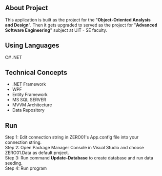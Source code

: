 ## About Project
This application is built as the project for the "**Object-Oriented Analysis and Design**". Then it gets upgraded to served as the project for "**Advanced Software Engineering**" subject at UIT - SE faculty.

## Using Languages
C# .NET

## Technical Concepts
- .NET Framework
- WPF
- Entity Framework
- MS SQL SERVER
- MVVM Architecture
- Data Repository

## Run
Step 1: Edit connection string in ZERO01's App.config file into your connection string.<br />
Step 2: Open Package Manager Console in Visual Studio and choose ZERO01.Data as default project.<br />
Step 3: Run command **Update-Database** to create database and run data seeding.<br />
Step 4: Run program
